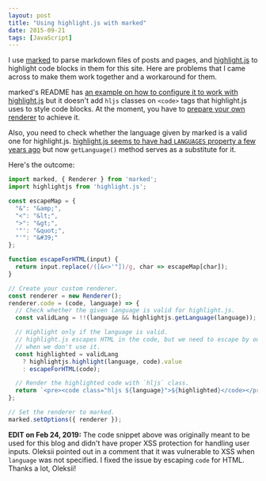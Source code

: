 ```yaml
---
layout: post
title: "Using highlight.js with marked"
date: 2015-09-21
tags: [JavaScript]
---
```


I use [marked](https://github.com/chjj/marked) to parse markdown files of posts and pages, and [highlight.js](https://github.com/isagalaev/highlight.js) to highlight code blocks in them for this site. Here are problems that I came across to make them work together and a workaround for them.

marked's README has [an example on how to configure it to work with highlight.js](https://github.com/chjj/marked#highlight) but it doesn't add `hljs` classes on `<code>` tags that highlight.js uses to style code blocks. At the moment, you have to [prepare your own renderer](https://github.com/chjj/marked/pull/418#issuecomment-57291402) to achieve it.

Also, you need to check whether the language given by marked is a valid one for highlight.js. [highlight.js seems to have had `LANGUAGES` property a few years ago](https://github.com/chjj/marked/issues/311#issuecomment-31182632) but now `getLanguage()` method serves as a substitute for it.

Here's the outcome:

```js
import marked, { Renderer } from 'marked';
import highlightjs from 'highlight.js';

const escapeMap = {
  "&": "&amp;",
  "<": "&lt;",
  ">": "&gt;",
  '"': "&quot;",
  "'": "&#39;"
};

function escapeForHTML(input) {
  return input.replace(/([&<>'"])/g, char => escapeMap[char]);
}

// Create your custom renderer.
const renderer = new Renderer();
renderer.code = (code, language) => {
  // Check whether the given language is valid for highlight.js.
  const validLang = !!(language && highlightjs.getLanguage(language));

  // Highlight only if the language is valid.
  // highlight.js escapes HTML in the code, but we need to escape by ourselves
  // when we don't use it.
  const highlighted = validLang
    ? highlightjs.highlight(language, code).value
    : escapeForHTML(code);

  // Render the highlighted code with `hljs` class.
  return `<pre><code class="hljs ${language}">${highlighted}</code></pre>`;
};

// Set the renderer to marked.
marked.setOptions({ renderer });
```

**EDIT on Feb 24, 2019:** The code snippet above was originally meant to be used for this blog and didn't have proper XSS protection for handling user inputs. Oleksii pointed out in a comment that it was vulnerable to XSS when `language` was not specified. I fixed the issue by escaping `code` for HTML. Thanks a lot, Oleksii!
